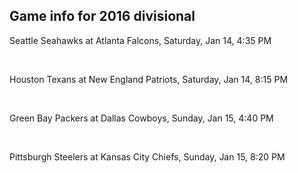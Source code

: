 ## Game info for 2016 divisional
Seattle Seahawks at Atlanta Falcons, Saturday, Jan 14, 4:35 PM


<br/>

Houston Texans at New England Patriots, Saturday, Jan 14, 8:15 PM


<br/>

Green Bay Packers at Dallas Cowboys, Sunday, Jan 15, 4:40 PM


<br/>

Pittsburgh Steelers at Kansas City Chiefs, Sunday, Jan 15, 8:20 PM

